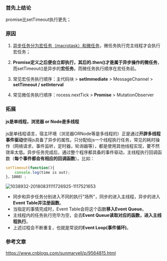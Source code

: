 ### 首先上结论

  promise比setTimeout执行更先；

### 原因

1. <u>异步任务分为宏任务（macrotask）和微任务</u>，微任务执行完主线程才会执行宏任务；

2. **Promise定义之后便会立即执行，其后的.then()才是属于异步操作的微任务**，而setTimeout()是异步的**宏任务**。而微任务执行顺序在宏任务前。
3. 常见宏任务执行顺序：主代码块 > **setImmediate** > MessageChannel > **setTimeout / setInterval**
4. 常见微任务执行顺序：rocess.nextTick > **Promise** > MutationObserver

### 拓展

#### js是单线程，浏览器 or Node是多线程 

​    js是单线程语言，宿主环境（浏览器ORNode等是多线程的）正是通过**开辟多线程事件驱动**使得js具备了异步的属性。
​    只分配给js一个线程执行任务，常见的耗时操作（网络请求，事件监听，定时器，轮询器等），都是使用其他线程实现，要不然效率太低。
​    异步任务完成后，通过整个程序都具备的事件驱动，主线程执行回调函数（**每个事件都会有相应的回调函数**）。比如：

```javascript
setTimeout(function(){
    console.log(time is out);
}，1000）;
```

![1038932-20180831111726925-1117521653](https://user-images.githubusercontent.com/61279134/146214157-93e75a3c-4f78-4b78-9d77-1bdbdcd21f3e.png)

- 同步和异步任务分别进入不同的执行"场所"，同步的进入主线程，异步的进入**Event Table并注册函数**。
- 当指定的事情完成时，Event Table会将这个函数**移入Event Queue**。
- 主线程内的任务执行完毕为空，会去**Event Queue读取对应的函数，进入主线程执行**。
- 上述过程会不断重复，也就是常说的**Event Loop(事件循环)**。

### 参考文章
https://www.cnblogs.com/sunmarvell/p/9564815.html



